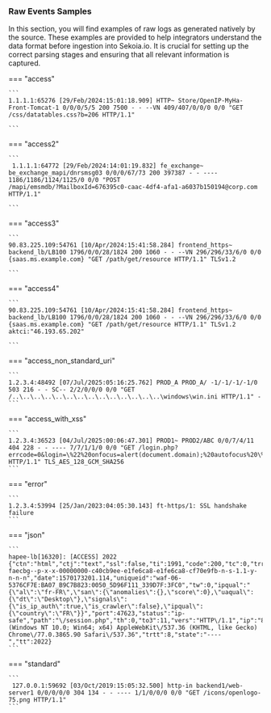 
### Raw Events Samples

In this section, you will find examples of raw logs as generated natively by the source. These examples are provided to help integrators understand the data format before ingestion into Sekoia.io. It is crucial for setting up the correct parsing stages and ensuring that all relevant information is captured.


=== "access"

    ```
	1.1.1.1:65276 [29/Feb/2024:15:01:18.909] HTTP~ Store/OpenIP-MyHa-Front-Tomcat-1 0/0/0/5/5 200 7500 - - --VN 409/407/0/0/0 0/0 "GET /css/datatables.css?b=206 HTTP/1.1"

    ```



=== "access2"

    ```
	 1.1.1.1:64772 [29/Feb/2024:14:01:19.832] fe_exchange~ be_exchange_mapi/dnrsmsg03 0/0/0/67/73 200 397387 - - ---- 1186/1186/1124/1125/0 0/0 "POST 
    /mapi/emsmdb/?MailboxId=676395c0-caac-4df4-afa1-a6037b150194@corp.com HTTP/1.1"

    ```



=== "access3"

    ```
	90.83.225.109:54761 [10/Apr/2024:15:41:58.284] frontend_https~ backend_lb/LB100 1796/0/0/28/1824 200 1060 - - --VN 296/296/33/6/0 0/0 {saas.ms.example.com} "GET /path/get/resource HTTP/1.1" TLSv1.2

    ```



=== "access4"

    ```
	90.83.225.109:54761 [10/Apr/2024:15:41:58.284] frontend_https~ backend_lb/LB100 1796/0/0/28/1824 200 1060 - - --VN 296/296/33/6/0 0/0 {saas.ms.example.com} "GET /path/get/resource HTTP/1.1" TLSv1.2 aktci:"46.193.65.202"

    ```



=== "access_non_standard_uri"

    ```
	1.2.3.4:48492 [07/Jul/2025:05:16:25.762] PROD_A PROD_A/ -1/-1/-1/-1/0 503 216 - - SC-- 2/2/0/0/0 0/0 "GET /..\..\..\..\..\..\..\..\..\..\..\..\..\..\windows\win.ini HTTP/1.1" -
    ```



=== "access_with_xss"

    ```
	1.2.3.4:36523 [04/Jul/2025:00:06:47.301] PROD1~ PROD2/ABC 0/0/7/4/11 404 228 - - ---- 7/7/1/1/0 0/0 "GET /login.php?errcode=0&login=\%22%20onfocus=alert(document.domain);%20autofocus%20\%22&err=U HTTP/1.1" TLS_AES_128_GCM_SHA256
    ```



=== "error"

    ```
	1.2.3.4:53994 [25/Jan/2023:04:05:30.143] ft-https/1: SSL handshake failure
    ```



=== "json"

    ```
	hapee-lb[16320]: [ACCESS] 2022 {"ctn":"html","ctj":"text","ssl":false,"ti":1991,"code":200,"tc":0,"trr":0,"qs":"1570172897","backend":"backoffice.corp.fr","meth":"GET","country":"FR","fingerprint":"y-faecbg--p-x-x-00000000-c40cb9ee-e1fe6ca8-e1fe6ca8-cf70e9fb-n-s-1.1-y-n-n-n","date":1570173201.114,"uniqueid":"waf-06-5376CF7E:BA07_B9C7B823:0050_5D96F111_339D7F:3FC0","tw":0,"ipqual":"{\"al\":\"fr-FR\",\"san\":{\"anomalies\":{},\"score\":0},\"uaqual\":{\"dt\":\"Desktop\"},\"signals\":{\"is_ip_auth\":true,\"is_crawler\":false},\"ipqual\":{\"country\":\"FR\"}}","port":47623,"status":"ip-safe","path":"\/session.php","th":0,"to3":11,"vers":"HTTP\/1.1","ip":"83.118.207.126","tr":31,"pn":"Windows","action":"forward","fssl":false,"pv":"10.0","fqdn":"backoffice.corp.fr","bytes":363,"browser":"Chrome","ua":"Mozilla\/5.0 (Windows NT 10.0; Win64; x64) AppleWebKit\/537.36 (KHTML, like Gecko) Chrome\/77.0.3865.90 Safari\/537.36","trtt":8,"state":"----","tt":2022}
    ```



=== "standard"

    ```
	 127.0.0.1:59692 [03/Oct/2019:15:05:32.500] http-in backend1/web-server1 0/0/0/0/0 304 134 - - ---- 1/1/0/0/0 0/0 "GET /icons/openlogo-75.png HTTP/1.1"
    ```



